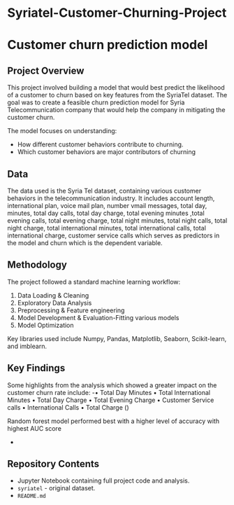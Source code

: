 # Syriatel-Customer-Churning-Project
# Customer churn prediction model

## Project Overview
This project involved building a model that would best predict the likelihood of a customer to churn based on key features from the SyriaTel dataset. The goal was to create a feasible churn prediction model for Syria Telecommunication company that would help the company in mitigating the customer churn.

The model focuses on understanding:
- How different customer  behaviors contribute to churning.
- Which customer behaviors are major contributors of churning 

## Data
The data used is the Syria Tel dataset, containing various customer behaviors in the telecommunication industry. It includes account length, international plan,
voice mail plan, number vmail messages, total day, minutes, total day
calls, total day charge, total evening minutes ,total evening calls,
total evening charge, total night minutes, total night calls, total night
charge, total international minutes, total international calls, total
international charge, customer service calls which serves as predictors in the model and churn which is the dependent variable.

## Methodology
The project followed a standard machine learning workflow:
1. Data Loading & Cleaning
2. Exploratory Data Analysis
3. Preprocessing & Feature engineering
4. Model Development & Evaluation-Fitting various models
5. Model Optimization

Key libraries used include Numpy, Pandas, Matplotlib, Seaborn, Scikit-learn, and imblearn.

## Key Findings
Some highlights from the analysis which showed a greater impact on the customer churn rate include:
-• Total Day Minutes
• Total International Minutes
• Total Day Charge
• Total Evening Charge
• Customer Service calls
• International Calls
• Total Charge ()

Random forest model performed best with a higher level of accuracy with highest AUC score

- 

## Repository Contents
- Jupyter Notebook containing full project code and analysis.
- `syriatel` - original dataset.
- `README.md`


